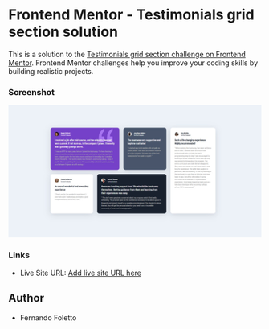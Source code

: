 # Frontend Mentor - Testimonials grid section solution

This is a solution to the [Testimonials grid section challenge on Frontend Mentor](https://www.frontendmentor.io/challenges/testimonials-grid-section-Nnw6J7Un7). Frontend Mentor challenges help you improve your coding skills by building realistic projects. 


### Screenshot

![](./endResult.jpg)

### Links

- Live Site URL: [Add live site URL here](https://your-live-site-url.com)

## Author

- Fernando Foletto


